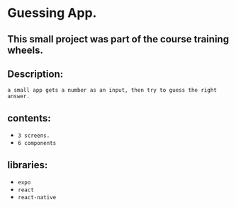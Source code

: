 # Guessing App.

## This small project was part of the course training wheels.

## Description:

    a small app gets a number as an input, then try to guess the right answer.

## contents:

  - `3 screens.`
  - `6 components`

## libraries:

  - `expo`
  - `react`
  - `react-native`
